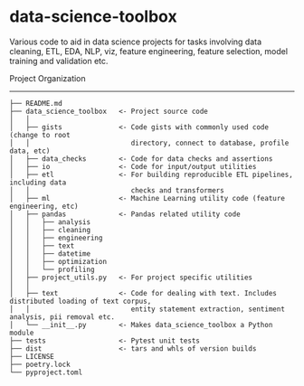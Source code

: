 data-science-toolbox
=====================

Various code to aid in data science projects for tasks involving data cleaning,
ETL, EDA, NLP, viz, feature engineering, feature selection, model training and validation etc.

Project Organization

---------------------
    ├── README.md              
    ├── data_science_toolbox   <- Project source code
    │   │
    │   ├── gists              <- Code gists with commonly used code (change to root
    │   │                         directory, connect to database, profile data, etc)
    │   ├── data_checks        <- Code for data checks and assertions
    │   ├── io                 <- Code for input/output utilities
    │   ├── etl                <- For building reproducible ETL pipelines, including data
    │   │                         checks and transformers
    │   ├── ml                 <- Machine Learning utility code (feature engineering, etc) 
    │   ├── pandas             <- Pandas related utility code
    │   │   ├── analysis                  
    │   │   ├── cleaning
    │   │   ├── engineering
    │   │   ├── text    
    │   │   ├── datetime     
    │   │   ├── optimization       
    │   │   └── profiling   
    │   ├── project_utils.py   <- For project specific utilities
    │   │
    │   ├── text               <- Code for dealing with text. Includes distributed loading of text corpus, 
    │   │                         entity statement extraction, sentiment analysis, pii removal etc.
    │   └── __init__.py        <- Makes data_science_toolbox a Python module               
    ├── tests                  <- Pytest unit tests 
    ├── dist                   <- tars and whls of version builds
    ├── LICENSE
    ├── poetry.lock
    └── pyproject.toml 